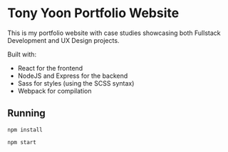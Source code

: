 # Tony Yoon Portfolio Website

This is my portfolio website with case studies showcasing both Fullstack Development and UX Design projects.

Built with:
- React for the frontend
- NodeJS and Express for the backend
- Sass for styles (using the SCSS syntax)
- Webpack for compilation

## Running
```shell
npm install
```
```shell
npm start
```